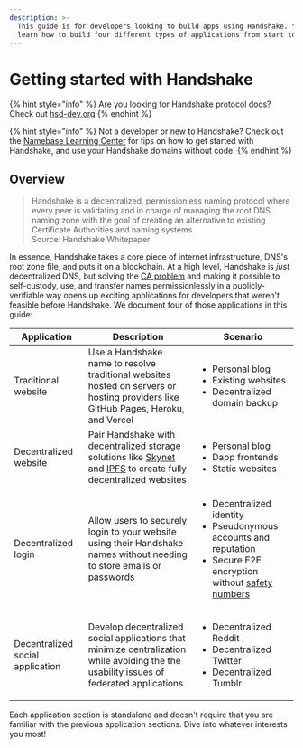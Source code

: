 ```yaml
---
description: >-
  This guide is for developers looking to build apps using Handshake. You will
  learn how to build four different types of applications from start to finish.
---
```


# Getting started with Handshake

{% hint style="info" %}
Are you looking for Handshake protocol docs? Check out [hsd-dev.org](https://hsd-dev.org/)
{% endhint %}

{% hint style="info" %}
Not a developer or new to Handshake? Check out the [Namebase Learning Center](https://learn.namebase.io) for tips on how to get started with Handshake, and use your Handshake domains without code.
{% endhint %}

## Overview

> Handshake is a decentralized, permissionless naming protocol where every peer is validating and in charge of managing the root DNS naming zone with the goal of creating an alternative to existing Certificate Authorities and naming systems. \
> Source: Handshake Whitepaper

In essence, Handshake takes a core piece of internet infrastructure, DNS's root zone file, and puts it on a blockchain. At a high level, Handshake is _just_ decentralized DNS, but solving the [CA problem](https://www.namebase.io/blog/meet-handshake-decentralizing-dns-to-improve-the-security-of-the-internet/) and making it possible to self-custody, use, and transfer names permissionlessly in a publicly-verifiable way opens up exciting applications for developers that weren't feasible before Handshake. We document four of those applications in this guide:

| Application                      | Description                                                                                                                                                | Scenario                                                                                                                                                                                                                                                                     |
| -------------------------------- | ---------------------------------------------------------------------------------------------------------------------------------------------------------- | ---------------------------------------------------------------------------------------------------------------------------------------------------------------------------------------------------------------------------------------------------------------------------- |
| Traditional website              | Use a Handshake name to resolve traditional websites hosted on servers or hosting providers like GitHub Pages, Heroku, and Vercel                          | <ul><li>Personal blog</li><li>Existing websites</li><li>Decentralized domain backup</li></ul>                                                                                                                                                                                |
| Decentralized website            | Pair Handshake with decentralized storage solutions like [Skynet](https://siasky.net/) and [IPFS](https://ipfs.io/) to create fully decentralized websites | <ul><li>Personal blog</li><li>Dapp frontends</li><li>Static websites</li></ul>                                                                                                                                                                                               |
| Decentralized login              | Allow users to securely login to your website using their Handshake names without needing to store emails or passwords                                     | <ul><li>Decentralized identity</li><li>Pseudonymous accounts and reputation</li><li>Secure E2E encryption without <a href="https://support.signal.org/hc/en-us/articles/360007060632-What-is-a-safety-number-and-why-do-I-see-that-it-changed-">safety numbers</a></li></ul> |
| Decentralized social application | Develop decentralized social applications that minimize centralization while avoiding the the usability issues of federated applications                   | <ul><li>Decentralized Reddit</li><li>Decentralized Twitter</li><li>Decentralized Tumblr</li></ul>                                                                                                                                                                            |

Each application section is standalone and doesn't require that you are familiar with the previous application sections. Dive into whatever interests you most!
